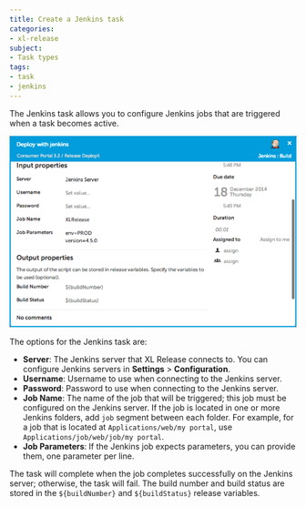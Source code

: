 ```yaml
---
title: Create a Jenkins task
categories:
- xl-release
subject:
- Task types
tags:
- task
- jenkins
---
```


The Jenkins task allows you to configure Jenkins jobs that are triggered when a task becomes active.

![Jenkins task details](../images/jenkins-task-details.png)

The options for the Jenkins task are:

* **Server**: The Jenkins server that XL Release connects to. You can configure Jenkins servers in **Settings** > **Configuration**.
* **Username**: Username to use when connecting to the Jenkins server.
* **Password**: Password to use when connecting to the Jenkins server.
* **Job Name**: The name of the job that will be triggered; this job must be configured on the Jenkins server. If the job is located in one or more Jenkins folders, add `job` segment between each folder. For example, for a job that is located at `Applications/web/my portal`, use `Applications/job/web/job/my portal`.
* **Job Parameters**: If the Jenkins job expects parameters, you can provide them, one parameter per line.

The task will complete when the job completes successfully on the Jenkins server; otherwise, the task will fail. The build number and build status are stored in the `${buildNumber}` and `${buildStatus}` release variables.
